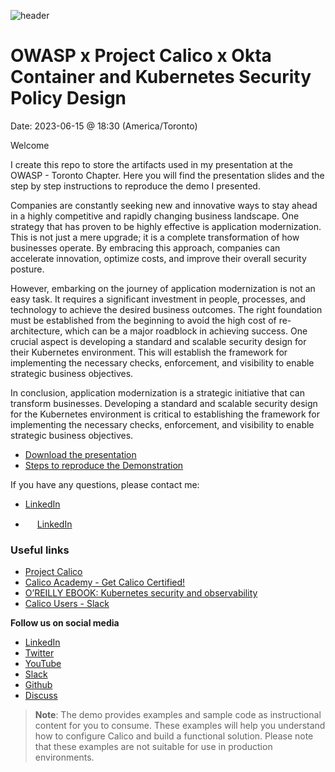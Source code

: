 ![header](https://github.com/regisftm/owasp-toronto/assets/17568637/39716101-e619-4970-9c60-79eec5335b14)

# OWASP x Project Calico x Okta <br> Container and Kubernetes Security Policy Design
Date: 2023-06-15 @ 18:30 (America/Toronto)

Welcome

I create this repo to store the artifacts used in my presentation at the OWASP - Toronto Chapter. Here you will find the presentation slides and the step by step instructions to reproduce the demo I presented. 

Companies are constantly seeking new and innovative ways to stay ahead in a highly competitive and rapidly changing business landscape. One strategy that has proven to be highly effective is application modernization. This is not just a mere upgrade; it is a complete transformation of how businesses operate. By embracing this approach, companies can accelerate innovation, optimize costs, and improve their overall security posture. 

However, embarking on the journey of application modernization is not an easy task. It requires a significant investment in people, processes, and technology to achieve the desired business outcomes. The right foundation must be established from the beginning to avoid the high cost of re-architecture, which can be a major roadblock in achieving success. One crucial aspect is developing a standard and scalable security design for their Kubernetes environment. This will establish the framework for implementing the necessary checks, enforcement, and visibility to enable strategic business objectives. 

In conclusion, application modernization is a strategic initiative that can transform businesses. Developing a standard and scalable security design for the Kubernetes environment is critical to establishing the framework for implementing the necessary checks, enforcement, and visibility to enable strategic business objectives.

- [Download the presentation](/artifacts/presentation-placeholder.pdf)  
- [Steps to reproduce the Demonstration](/demo/01-infrastructure.md)

If you have any questions, please contact me: 
- [LinkedIn](https://www.linkedin.com/in/regismartins/)

- <img src="https://github.com/FortAwesome/Font-Awesome/blob/6.x/svgs/brands/linkedin.svg" width="15" height="15"> [LinkedIn](https://www.linkedin.com/in/regismartins/)


### Useful links

- [Project Calico](https://www.tigera.io/project-calico/)
- [Calico Academy - Get Calico Certified!](https://academy.tigera.io/)
- [O’REILLY EBOOK: Kubernetes security and observability](https://www.tigera.io/lp/kubernetes-security-and-observability-ebook)
- [Calico Users - Slack](https://slack.projectcalico.org/)

**Follow us on social media**

- [LinkedIn](https://www.linkedin.com/company/tigera/)
- [Twitter](https://twitter.com/tigeraio)
- [YouTube](https://www.youtube.com/channel/UC8uN3yhpeBeerGNwDiQbcgw/)
- [Slack](https://calicousers.slack.com/)
- [Github](https://github.com/tigera-solutions/)
- [Discuss](https://discuss.projectcalico.tigera.io/)

> **Note**: The demo provides examples and sample code as instructional content for you to consume. These examples will help you understand how to configure Calico and build a functional solution. Please note that these examples are not suitable for use in production environments.